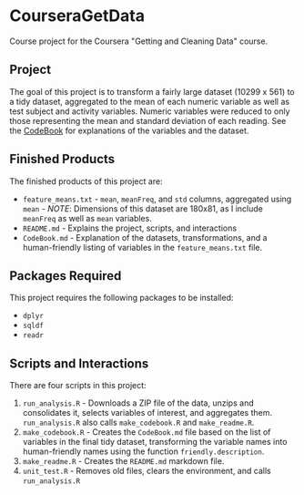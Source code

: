 # CourseraGetData
Course project for the Coursera "Getting and Cleaning Data" course.

## Project

The goal of this project is to transform a fairly large
dataset (10299 x 561) to a tidy dataset, aggregated to the mean of each 
numeric variable as well as test subject and activity variables.
Numeric variables were reduced to only those representing the mean
and standard deviation of each reading.
See the [CodeBook](CodeBook.md) for explanations of the variables and
the dataset.

## Finished Products

The finished products of this project are:

* `feature_means.txt` - `mean`, `meanFreq`, and `std` columns, 
aggregated using `mean` - *NOTE*: Dimensions of this dataset are 180x81, as
I include `meanFreq` as well as `mean` variables.
* `README.md` - Explains the project, scripts, and interactions
* `CodeBook.md` - Explanation of the datasets, transformations,
and a human-friendly listing of variables in the `feature_means.txt` file.

## Packages Required

This project requires the following packages to be installed:

* `dplyr`
* `sqldf`
* `readr`

## Scripts and Interactions

There are four scripts in this project:

1. `run_analysis.R` - Downloads a ZIP file of the data,
unzips and consolidates it, selects variables of interest, and aggregates
them.  `run_analysis.R` also calls `make_codebook.R` and `make_readme.R`.
2. `make_codebook.R` - Creates the `CodeBook.md` file based
on the list of variables in the final tidy dataset, transforming the
variable names into human-friendly names using the function `friendly.description`.
3. `make_readme.R` - Creates the `README.md` markdown file.
4. `unit_test.R` - Removes old files, clears the environment, and calls `run_analysis.R`
